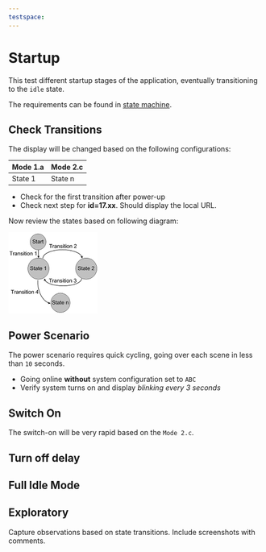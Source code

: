 ```yaml
---
testspace:
---
```


# Startup 
This test different startup stages of the application, eventually transitioning to the `idle` state. 

The requirements can be found in [state machine](https://github.com/newco/open-project/issues/27).

## Check Transitions
The display will be changed based on the following configurations: 

Mode 1.a | Mode 2.c
-------- | --------
 State 1 | State n

- Check for the first transition after power-up
- Check next step for **id=17.xx**. Should display the local URL. 

Now review the states based on following diagram:

![states](./states2.png "State machine")

## Power Scenario
The power scenario requires quick cycling, going over each scene in less than `10` seconds.

- Going online **without** system configuration set to `ABC`
- Verify system turns on and display *blinking every 3 seconds*

## Switch On
The switch-on will be very rapid based on the `Mode 2.c`. 

## Turn off delay

## Full Idle Mode


## Exploratory
Capture observations based on state transitions. Include screenshots with comments.

